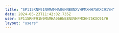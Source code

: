 ```yaml
---
title: "SP115RNF91N9MAMHA06HNB8NXVHPMXHH75KXC91YH"
date: 2024-05-23T11:42:02.735Z
user: SP115RNF91N9MAMHA06HNB8NXVHPMXHH75KXC91YH
layout: "users"
---
```

    
